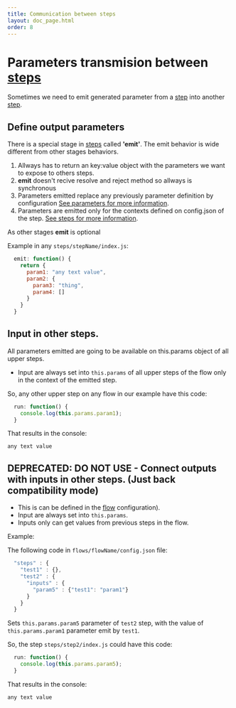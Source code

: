 ```yaml
---
title: Communication between steps
layout: doc_page.html
order: 8
---
```


# Parameters transmision between [steps](./02-steps.md)

Sometimes we need to emit generated parameter from a [step](./02-steps.md) into another [step](./02-steps.md).

## Define output parameters

There is a special stage in [steps](./02-steps.md) called **'emit'**. The emit behavior is wide different from other stages behaviors.

   1. Allways has to return an key:value object with the parameters we want to expose to others steps.
   2. **emit** doesn't recive resolve and reject method so allways is synchronous
   3. Parameters emitted replace any previously parameter definition by configuration [See parameters for more information](./05-parameters.md).
   4. Parameters are emitted only for the contexts defined on config.json of the step. [See steps for more information](./02-steps.md).

As other stages **emit** is optional

Example in any `steps/stepName/index.js`:

```javascript
  emit: function() {
    return {
      param1: "any text value",
      param2: {
        param3: "thing",
        param4: []
      }
    }
  }
```

## Input in other steps.

All parameters emitted are going to be available on this.params object of all upper steps. 

- Input are always set into `this.params` of all upper steps of the flow only in the context of the emitted step.

So, any other upper step on any flow in our example have this code:

```javascript
  run: function() {
    console.log(this.params.param1);
  }
```

That results in the console:

```
any text value
```

## DEPRECATED: DO NOT USE - Connect outputs with inputs in other steps. (Just back compatibility mode)

- This is can be defined in the [flow](./03-flow.md) configuration).
- Input are always set into `this.params`.
- Inputs only can get values from previous steps in the flow.

Example:

The following code in `flows/flowName/config.json` file:

```javascript
  "steps" : {
    "test1" : {},
    "test2" : {
      "inputs" : {
        "param5" : {"test1": "param1"}
      }
    }
  }
```

Sets `this.params.param5` parameter of `test2` step, with the value of `this.params.param1` parameter emit by `test1`.

So, the step `steps/step2/index.js` could have this code:

```javascript
  run: function() {
    console.log(this.params.param5);
  }
```

That results in the console:

```
any text value
```
